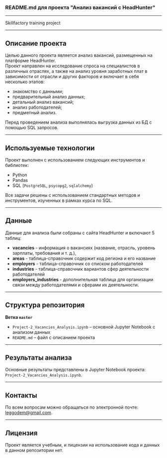 ### **README.md для проекта "Анализ вакансий с HeadHunter"**  

---  

Skillfactory training project  

---

## **Описание проекта**  
Целью данного проекта является анализ вакансий, размещенных на платформе HeadHunter.  
Проект направлен на исследование спроса на специалистов в различных отраслях, а также на анализ уровня заработных плат в зависимости от отрасли и других факторов и включает в себя несколько этапов:
  * знакомство с данными;
  * предварительный анализ данных;
  * детальный анализ вакансий;
  * анализ работодателей;
  * предметный анализ. 

Перед проведением анализа выполнялась выгрузка данных из БД с помощью SQL запросов.

---

## **Используемые технологии**  
Проект выполнен с использованием следующих инструментов и библиотек:  
- Python  
- Pandas
- SQL (`PostgreSQL`, `psycopg2`, `sqlalchemy`)  

Все задачи решены с использованием стандартных методов и инструментов, изученных в рамках курса по SQL.  

---

## **Данные**  
Данные для анализа были собраны с сайта HeadHunter и включают 5 таблиц:  
  - **vacancies** - информация о вакансиях (название, отрасль, уровень зарплаты, требования и т. д.),
  - **areas** - таблица-справочник содержит код региона и его название
  - **employers** - таблица-справочник со списком работодателей
  - **industries** - таблица-справочник вариантов сфер деятельности работодателей
  - **employers_industries** - дополнительная таблица для организации связи между работодателями и сферами их деятельности.
    
---

## **Структура репозитория**  
 **Ветка `master`**  

- `Project-2_Vacancies_Analysis.ipynb` – основной Jupyter Notebook с анализом данных  
- `README.md` – файл с описанием проекта  

---

## **Результаты анализа**  
Основные результаты представлены в Jupyter Notebook проекта: `Project-2_Vacancies_Analysis.ipynb`. 

---

## **Контакты**  
По всем вопросам можно обращаться по электронной почте: leggodem@gmail.com.  

---

## **Лицензия**  
Проект является учебным, и лицензии на использование кода и данных в данном репозитории нет.  


